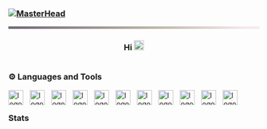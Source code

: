 ### [![MasterHead](https://i.redd.it/clean-and-minimalistic-vagabond-banner-for-discord-and-v0-48g7ci8ondia1.jpg?s=3da2b0853c71197ecf60aed4d1c68d695d52dc47)](https://github.com/Uyama0)

<div style="background: rgb(116, 107, 120); background: linear-gradient(35deg, rgba(116, 107, 120, 1) 4%, rgba(191, 183, 168, 1) 59%, rgba(247, 231, 237, 1) 93%); width: 100%; height: 5px;"></div>

<!-- ### Hello <img src="https://media.giphy.com/media/hvRJCLFzcasrR4ia7z/giphy.gif" width="30px"/> -->

 <h3 style="text-align: center">
    Hi <img src="https://media.giphy.com/media/hvRJCLFzcasrR4ia7z/giphy.gif" width="20px"/>
</h3>

#

### ⚙️ Languages and Tools

<img align="left" alt="logo" width="30px" height="30px" style="padding-right:10px;" src="https://cdn.jsdelivr.net/gh/devicons/devicon/icons/javascript/javascript-original.svg" >
<img align="left" alt="logo" width="30px" height="30px" style="padding-right:10px;" src="https://cdn.jsdelivr.net/gh/devicons/devicon/icons/css3/css3-plain.svg" /> 
<img align="left" alt="logo" width="30px" height="30px" style="padding-right:10px;" src="https://cdn.jsdelivr.net/gh/devicons/devicon/icons/html5/html5-plain.svg" /> 
<img align="left" alt="logo" width="30px" height="30px" style="padding-right:10px;" src="https://cdn.jsdelivr.net/gh/devicons/devicon/icons/tailwindcss/tailwindcss-plain.svg" />
<img align="left" alt="logo" width="30px" height="30px" style="padding-right:10px;" src="https://cdn.jsdelivr.net/gh/devicons/devicon/icons/react/react-original.svg" />
<img align="left" alt="logo" width="30px" height="30px" style="padding-right:10px;" src="https://cdn.jsdelivr.net/gh/devicons/devicon/icons/git/git-original.svg" />
<img align="left" alt="logo" width="30px" height="30px" style="padding-right:10px;" src="https://cdn.jsdelivr.net/gh/devicons/devicon/icons/webpack/webpack-original.svg" /> 
<img align="left" alt="logo" width="30px" height="30px" style="padding-right:10px;" src="https://cdn.jsdelivr.net/gh/devicons/devicon/icons/cplusplus/cplusplus-line.svg" /> 
<img align="left" alt="logo" width="30px" height="30px" style="padding-right:10px;" src="https://cdn.jsdelivr.net/gh/devicons/devicon/icons/python/python-original.svg" />
<img align="left"  alt="logo" width="30px" height="30px" style="padding-right:10px;" src="https://cdn.jsdelivr.net/gh/devicons/devicon/icons/typescript/typescript-original.svg" />
<img align="left"  alt="logo" width="30px" height="30px" style="padding-right:10px;" src="https://cdn.jsdelivr.net/gh/devicons/devicon/icons/npm/npm-original-wordmark.svg" />  

<br/>

##

### Stats
